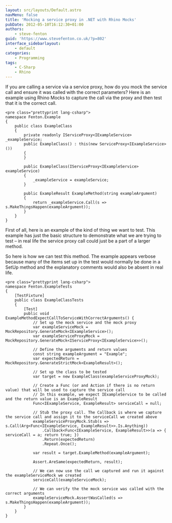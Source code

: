 ```yaml
---
layout: src/layouts/Default.astro
navMenu: false
title: 'Mocking a service proxy in .NET with Rhino Mocks'
pubDate: 2012-05-10T16:12:30+01:00
authors:
    - steve-fenton
guid: 'https://www.stevefenton.co.uk/?p=802'
interface_sidebarlayout:
    - default
categories:
    - Programming
tags:
    - C-Sharp
    - Rhino
---
```


If you are calling a service via a service proxy, how do you mock the service call and ensure it was called with the correct parameters? Here is an example using Rhino Mocks to capture the call via the proxy and then test that it is the correct call.

```
<pre class="prettyprint lang-csharp">
namespace Fenton.Example
{
    public class ExampleClass
    {
        private readonly IServiceProxy<IExampleService> _exampleService;
        public ExampleClass() : this(new ServiceProxy<IExampleService>())
        {
        }
       
        public ExampleClass(IServiceProxy<IExampleService> exampleService)
        {
            _exampleService = exampleService;
        }
       
        public ExampleResult ExampleMethod(string exampleArgument)
        {
            return _exampleService.Call(s => s.MakeThingsHappen(exampleArgument));
        }
    }
}
```
First of all, here is an example of the kind of thing we want to test. This example has just the basic structure to demonstrate what we are trying to test – in real life the service proxy call could just be a part of a larger method.

So here is how we can test this method. The example appears verbose because many of the items set up in the test would normally be done in a SetUp method and the explanatory comments would also be absent in real life.

```
<pre class="prettyprint lang-csharp">
namespace Fenton.ExampleTests
{
    [TestFixture]
    public class ExampleClassTests
    {
        [Test]
        public void ExampleMethodExpectCallToServiceWithCorrectArguments() {
            // Set up the mock service and the mock proxy
            var exampleServiceMock = MockRepository.GenerateMock<IExampleService>();
            var exampleServiceProxyMock = MockRepository.GenerateMock<IServiceProxy<IExampleService>>();
           
            // Define the arguments and return values
            const string exampleArgument = "Example";
            var expectedReturn = MockRepository.GenerateStrictMock<ExampleResult>();
           
            // Set up the class to be tested
            var target = new ExampleClass(exampleServiceProxyMock);
           
            // Create a Func (or and Action if there is no return value) that will be used to capture the service call
            // In this example, we expect IExampleService to be called and the return value is an ExampleResult
            Func<IExampleService, ExampleResult> serviceCall = null;
           
            // Stub the proxy call. The Callback is where we capture the service call and assign it to the serviceCall we created above
            exampleServiceProxyMock.Stub(s => s.Call(Arg<Func<IExampleService, ExampleResult>>.Is.Anything))
                .Callback<Func<IExampleService, ExampleResult>>(a => { serviceCall = a; return true; })
                .Return(expectedReturn)
                .Repeat.Once();
               
            var result = target.ExampleMethod(exampleArgument);
           
            Assert.AreSame(expectedReturn, result);
           
            // We can now use the call we captured and run it against the exampleServiceMock we created
            serviceCall(exampleServiceMock);
           
            // We can verify the the mock service was called with the correct arguments
            exampleServiceMock.AssertWasCalled(s => s.MakeThingsHappen(exampleArgument));
        }
    }
}
```